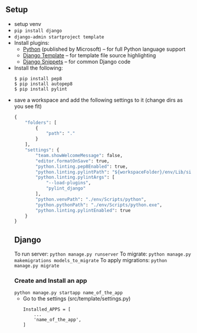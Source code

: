 ## Setup
- setup venv
- `pip install django`
- `django-admin startproject template`
- Install plugins:
	- [Python](https://marketplace.visualstudio.com/items?itemName=ms-python.python)  (published by Microsoft) – for full Python language support
	-   [Django Template](https://marketplace.visualstudio.com/items?itemName=bibhasdn.django-html)  – for template file source highlighting
	-   [Django Snippets](https://marketplace.visualstudio.com/items?itemName=bibhasdn.django-snippets)  – for common Django code
- Install the following:
	```
	$ pip install pep8
	$ pip install autopep8
	$ pip install pylint
	```
- save a workspace and add the following settings to it (change dirs as you see fit)
	```py
	{
		"folders": [
			{
				"path": "."
			}
		],
		"settings": {
			"team.showWelcomeMessage": false,
			"editor.formatOnSave": true,
			"python.linting.pep8Enabled": true,
			"python.linting.pylintPath": "${workspaceFolder}/env/Lib/site-packages",
			"python.linting.pylintArgs": [
				"--load-plugins",
				"pylint_django"
			],
			"python.venvPath": "./env/Scripts/python",
			"python.pythonPath": "./env/Scripts/python.exe",
			"python.linting.pylintEnabled": true
		}
	}
	```
	## Django
	To run server:
	`python manage.py runserver`
	To migrate:
	`python manage.py makemigrations models_to_migrate`
	To apply migrations:
	`python manage.py migrate`
	### Create and Install an app
	`python manage.py startapp name_of_the_app`
	- Go to the settings (src/template/settings.py)
		```
		Installed_APPS = [
			...
			'name_of_the_app',
		]
		```